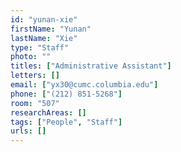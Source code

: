 ```yaml
---
id: "yunan-xie"
firstName: "Yunan"
lastName: "Xie"
type: "Staff"
photo: ""
titles: ["Administrative Assistant"]
letters: []
email: ["yx30@cumc.columbia.edu"]
phone: ["(212) 851-5268"]
room: "507"
researchAreas: []
tags: ["People", "Staff"]
urls: []
---
```

